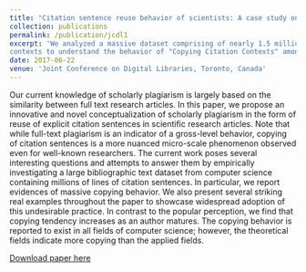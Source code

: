 ```yaml
---
title: "Citation sentence reuse behavior of scientists: A case study on massive bibliographic text dataset of computer science"
collection: publications
permalink: /publication/jcdl1
excerpt: 'We analyzed a massive dataset comprising of nearly 1.5 million computer science articles and more than 26 million citation
contexts to understand the behavior of "Copying Citation Contexts" amongst the researchers. Click on the title to read the abstract.'
date: 2017-06-22
venue: 'Joint Conference on Digital Libraries, Toronto, Canada'
---
```


Our current knowledge of scholarly plagiarism is largely based on the similarity between full text research articles. In this paper, we propose an innovative and novel conceptualization of scholarly plagiarism in the form of reuse of explicit citation sentences in scientific research articles. Note that while full-text plagiarism is an indicator of a gross-level behavior, copying of citation sentences is a more nuanced micro-scale phenomenon observed even for well-known researchers. The current work poses several interesting questions and attempts to answer them by empirically investigating a large bibliographic text dataset from computer science containing millions of lines of citation sentences. In particular, we report evidences of massive copying behavior. We also present several striking real examples throughout the paper to showcase widespread adoption of this undesirable practice. In contrast to the popular perception, we find that copying tendency increases as an author matures. The copying behavior is reported to exist in all fields of computer science; however, the theoretical fields indicate more copying than the applied fields.

[Download paper here](http://academicpages.github.io/files/paper1.pdf)